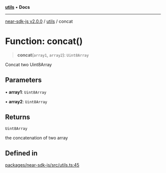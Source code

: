 [**utils**](../README.md) • **Docs**

***

[near-sdk-js v2.0.0](../../packages.md) / [utils](../README.md) / concat

# Function: concat()

> **concat**(`array1`, `array2`): `Uint8Array`

Concat two Uint8Array

## Parameters

• **array1**: `Uint8Array`

• **array2**: `Uint8Array`

## Returns

`Uint8Array`

the concatenation of two array

## Defined in

[packages/near-sdk-js/src/utils.ts:45](https://github.com/dim-daskalov/near-sdk-js/blob/dbda01c3a7ae0812d5ceec519e35b9f3a01fe616/packages/near-sdk-js/src/utils.ts#L45)

